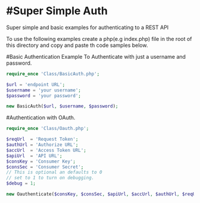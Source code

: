 #Super Simple Auth
=================

Super simple and basic examples for authenticating to a REST API

To use the following examples create a php(e.g index.php) file in the root 
of this directory and copy and paste th code samples below.

#Basic Authentication Example
To Authenticate with just a username and password.

```php
require_once 'Class/BasicAuth.php';

$url = 'endpoint URL';
$username = 'your username';
$password = 'your password';

new BasicAuth($url, $username, $password);
``` 
#Authentication with OAuth.

```php
require_once 'Class/Oauth.php';

$reqUrl  = 'Request Token';
$authUrl = 'Authorize URL';
$accUrl  = 'Access Token URL';
$apiUrl  = 'API URL';
$consKey = 'Consumer Key';
$consSec = 'Consumer Secret';
// This is optional an defaults to 0
// set to 1 to turn on debugging.
$debug = 1;

new Oauthenticate($consKey, $consSec, $apiUrl, $accUrl, $authUrl, $reqUrl, $debug);

```